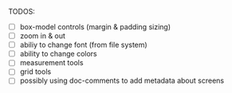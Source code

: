 TODOS:

- [ ] box-model controls (margin & padding sizing)
- [ ] zoom in & out
- [ ] abiliy to change font (from file system)
- [ ] ability to change colors
- [ ] measurement tools
- [ ] grid tools
- [ ] possibly using doc-comments to add metadata about screens 